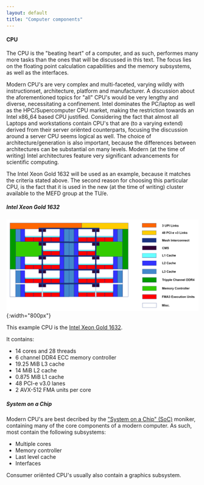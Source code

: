 ```yaml
---
layout: default
title: "Computer components"
--- 
```


#### CPU



The CPU is the "beating heart" of a computer, and as such, performes many more tasks than the ones that will be discussed in this text. The focus lies on the floating point calculation capabilities and the memory subsystems, as well as the interfaces.

Modern CPU's are very complex and multi-faceted, varying wildly with instructionset, architecture, platform and manufacturer. A discussion about the aforementioned topics for "all" CPU's would be very lengthy and diverse, necessitating a confinement. Intel dominates the PC/laptop as well as the HPC/Supercomputer CPU market, making the restriction towards an Intel x86_64 based CPU justified. Considering the fact that almost all Laptops and workstations contain CPU's that are (to a varying extend) derived from their server oriënted counterparts, focusing the discussion around a server CPU seems logical as well. The choice of architecture/generation is also important, because the differences between architectures can be substantial on many levels. Modern (at the time of writing) Intel architectures feature very significant advancements for scientific computing.

The Intel Xeon Gold 1632 will be used as an example, because it matches the criteria stated above. The second reason for choosing this particular CPU, is the fact that it is used in the new (at the time of writing) cluster available to the MEFD group at the TU/e.

##### Intel Xeon Gold 1632

![CPU](../image/Skylake-SP-Gold-1632.png){:width="800px"}

This example CPU is the [Intel Xeon Gold 1632](https://ark.intel.com/products/123541/Intel-Xeon-Gold-6132-Processor-19_25M-Cache-2_60-GHz). 

It contains:
 - 14 cores and 28 threads
 - 6 channel DDR4 ECC memory controller
 - 19.25 MiB L3 cache
 - 14 MiB L2 cache
 - 0.875 MiB L1 cache
 - 48 PCI-e v3.0 lanes
 - 2 AVX-512 FMA units per core

##### System on a Chip

Modern CPU's are best decribed by the ["System on a Chip" (SoC)](https://en.wikipedia.org/wiki/System_on_a_chip) moniker, containing many of the core components of a modern computer. As such, most contain the following subsystems:

 - Multiple cores
 - Memory controller
 - Last level cache
 - Interfaces

Consumer oriënted CPU's usually also contain a graphics subsystem.

##### 